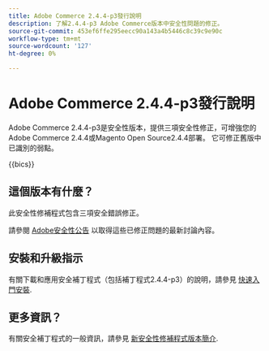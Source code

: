 ```yaml
---
title: Adobe Commerce 2.4.4-p3發行說明
description: 了解2.4.4-p3 Adobe Commerce版本中安全性問題的修正。
source-git-commit: 453ef6ffe295eecc90a143a4b5446c8c39c9e90c
workflow-type: tm+mt
source-wordcount: '127'
ht-degree: 0%

---
```



# Adobe Commerce 2.4.4-p3發行說明

Adobe Commerce 2.4.4-p3是安全性版本，提供三項安全性修正，可增強您的Adobe Commerce 2.4.4或Magento Open Source2.4.4部署。 它可修正舊版中已識別的弱點。

{{bics}}

## 這個版本有什麼？

此安全性修補程式包含三項安全錯誤修正。

請參閱 [Adobe安全性公告](https://helpx.adobe.com/security/products/magento/apsb23-17.html) 以取得這些已修正問題的最新討論內容。

## 安裝和升級指示

有關下載和應用安全補丁程式（包括補丁程式2.4.4-p3）的說明，請參見 [快速入門安裝](../../../installation/composer.md).

## 更多資訊？

有關安全補丁程式的一般資訊，請參見 [新安全性修補程式版本簡介](https://community.magento.com/t5/Magento-DevBlog/Introducing-the-New-Security-Patch-Release/ba-p/141287).
